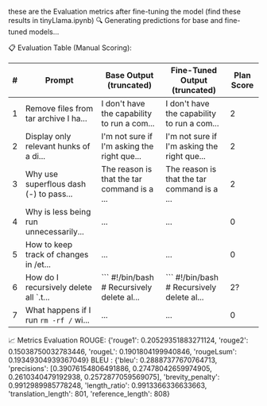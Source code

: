 these are the Evaluation metrics after fine-tuning the model (find these results in tinyLlama.ipynb)
🔍 Generating predictions for base and fine-tuned models...



📋 Evaluation Table (Manual Scoring):

| # | Prompt | Base Output (truncated) | Fine-Tuned Output (truncated) | Plan Score |
|---|--------|--------------------------|-------------------------------|-------------|
| 1 | Remove files from tar archive  I ha... | I don't have the capability to run a com... | I don't have the capability to run a com... | 2 |
| 2 | Display only relevant hunks of a di... | I'm not sure if I'm asking the right que... | I'm not sure if I'm asking the right que... | 2 |
| 3 | Why use superflous dash (-) to pass... | The reason is that the tar command is a ... | The reason is that the tar command is a ... | 2 |
| 4 | Why is less being run unnecessarily... | ... | ... | 0 |
| 5 | How to keep track of changes in /et... | ... | ... | 0 |
| 6 | How do I recursively delete all `.t... | ``` #!/bin/bash  # Recursively delete al... | ``` #!/bin/bash  # Recursively delete al... |2? |
| 7 | What happens if I run `rm -rf /` wi... | ... | ... | 0 |


📈 Metrics Evaluation
ROUGE: {'rouge1': 0.20529351883271124, 'rouge2': 0.15038750032783446, 'rougeL': 0.1901804199940846, 'rougeLsum': 0.19349304939367049}
BLEU : {'bleu': 0.28887377670764713, 'precisions': [0.39076154806491886, 0.27478042659974905, 0.2610340479192938, 0.2572877059569075], 'brevity_penalty': 0.9912989985778248, 'length_ratio': 0.9913366336633663, 'translation_length': 801, 'reference_length': 808}